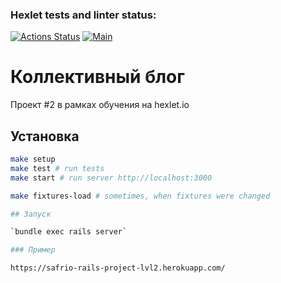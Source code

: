 ### Hexlet tests and linter status:
[![Actions Status](https://github.com/safrio/rails-project-lvl2/workflows/hexlet-check/badge.svg)](https://github.com/safrio/rails-project-lvl2/actions)
[![Main](https://github.com/safrio/rails-project-lvl2/actions/workflows/main.yml/badge.svg)](https://github.com/safrio/rails-project-lvl2/actions/workflows/main.yml)

# Коллективный блог

Проект #2 в рамках обучения на hexlet.io

## Установка

```sh
make setup
make test # run tests
make start # run server http://localhost:3000

make fixtures-load # sometimes, when fixtures were changed

## Запуск

`bundle exec rails server`

### Пример

https://safrio-rails-project-lvl2.herokuapp.com/
